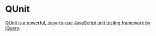 # QUnit

[QUnit is a powerful, easy-to-use JavaScript unit testing framework by jQuery](http://qunitjs.com).
